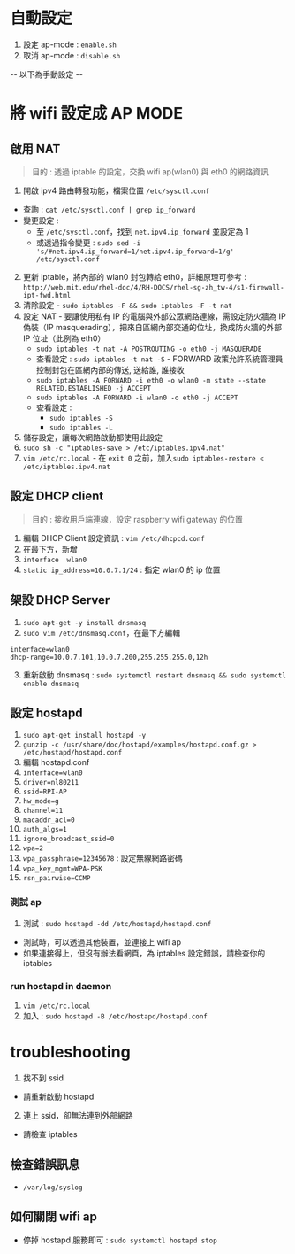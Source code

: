# 自動設定
1. 設定 ap-mode : `enable.sh`
2. 取消 ap-mode : `disable.sh`

-- 以下為手動設定 --

# 將 wifi 設定成 AP MODE

## 啟用 NAT
> 目的 : 透過 iptable 的設定，交換 wifi ap(wlan0) 與 eth0 的網路資訊

1. 開啟 ipv4 路由轉發功能，檔案位置 `/etc/sysctl.conf`
  - 查詢 : `cat /etc/sysctl.conf | grep ip_forward`
  - 變更設定 : 
    - 至 `/etc/sysctl.conf`，找到 `net.ipv4.ip_forward` 並設定為 1
    - 或透過指令變更 : `sudo sed -i 's/#net.ipv4.ip_forward=1/net.ipv4.ip_forward=1/g' /etc/sysctl.conf`
2. 更新 iptable，將內部的 wlan0 封包轉給 eth0，詳細原理可參考 : `http://web.mit.edu/rhel-doc/4/RH-DOCS/rhel-sg-zh_tw-4/s1-firewall-ipt-fwd.html`
  1. 清除設定
    - `sudo iptables -F && sudo iptables -F -t nat`
  2. 設定 NAT
    - 要讓使用私有 IP 的電腦與外部公眾網路連線，需設定防火牆為 IP 偽裝（IP masquerading），把來自區網內部交通的位址，換成防火牆的外部 IP 位址（此例為 eth0）
      - `sudo iptables -t nat -A POSTROUTING -o eth0 -j MASQUERADE`
      - 查看設定 : `sudo iptables -t nat -S`
    - FORWARD 政策允許系統管理員控制封包在區網內部的傳送, 送給誰, 誰接收
      - `sudo iptables -A FORWARD -i eth0 -o wlan0 -m state --state RELATED,ESTABLISHED -j ACCEPT`
      - `sudo iptables -A FORWARD -i wlan0 -o eth0 -j ACCEPT`
      - 查看設定 : 
        - `sudo iptables -S`
        - `sudo iptables -L`
3. 儲存設定，讓每次網路啟動都使用此設定
  1. `sudo sh -c "iptables-save > /etc/iptables.ipv4.nat"`
  2. `vim /etc/rc.local`
    - 在 `exit 0` 之前，加入`sudo iptables-restore < /etc/iptables.ipv4.nat`


## 設定 DHCP client
> 目的 : 接收用戶端連線，設定 raspberry wifi gateway 的位置

1. 編輯 DHCP Client 設定資訊 : `vim /etc/dhcpcd.conf`
2. 在最下方，新增
  1. `interface  wlan0`
  2. `static ip_address=10.0.7.1/24` : 指定 wlan0 的 ip 位置

## 架設 DHCP Server
1. `sudo apt-get -y install dnsmasq`
2. `sudo vim /etc/dnsmasq.conf`，在最下方編輯
```
interface=wlan0
dhcp-range=10.0.7.101,10.0.7.200,255.255.255.0,12h
```
3. 重新啟動 dnsmasq : `sudo systemctl restart dnsmasq && sudo systemctl enable dnsmasq`

## 設定 hostapd

1. `sudo apt-get install hostapd -y`
2. `gunzip -c /usr/share/doc/hostapd/examples/hostapd.conf.gz > /etc/hostapd/hostapd.conf`
3. 編輯 hostapd.conf
  1. `interface=wlan0`
  2. `driver=nl80211`
  3. `ssid=RPI-AP`
  4. `hw_mode=g`
  5. `channel=11`
  6. `macaddr_acl=0`
  7. `auth_algs=1`
  8. `ignore_broadcast_ssid=0`
  9. `wpa=2`
  10. `wpa_passphrase=12345678` : 設定無線網路密碼
  11. `wpa_key_mgmt=WPA-PSK`
  13. `rsn_pairwise=CCMP`
  
### 測試 ap
1. 測試 : `sudo hostapd -dd /etc/hostapd/hostapd.conf`
  - 測試時，可以透過其他裝置，並連接上 wifi ap
  - 如果連接得上，但沒有辦法看網頁，為 iptables 設定錯誤，請檢查你的 iptables

### run hostapd in daemon
1. `vim /etc/rc.local`
2. 加入 : `sudo hostapd -B /etc/hostapd/hostapd.conf`

# troubleshooting

1. 找不到 ssid
  - 請重新啟動 hostapd
2. 連上 ssid，卻無法連到外部網路
  - 請檢查 iptables

## 檢查錯誤訊息
- `/var/log/syslog`

## 如何關閉 wifi ap
- 停掉 hostapd 服務即可 : `sudo systemctl hostapd stop`